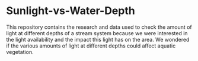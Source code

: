 # Sunlight-vs-Water-Depth
This repository contains the research and data used to check the amount of light at different depths of a stream system because we were interested in the light availability and the impact this light has on the area. We wondered if the various amounts of light at different depths could affect aquatic vegetation. 
